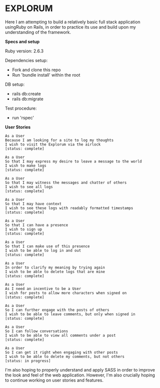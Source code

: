 # EXPLORUM

Here I am attempting to build a relatively basic full stack application usingRuby on Rails, in order to practice its use and build upon my
understanding of the framework.

**Specs and setup**

Ruby version: 2.6.3

Dependencies setup:

- Fork and clone this repo
- Run 'bundle install' within the root

DB setup:

- rails db:create
- rails db:migrate

Test procedure:

- run 'rspec'

**User Stories**

```
As a User
Because I am looking for a site to log my thoughts
I wish to visit the Explorum via the airlock
[status: complete]
```

```
As a User
So that I may express my desire to leave a message to the world
I wish to make logs
[status: complete]
```

```
As a User
So that I may witness the messages and chatter of others
I wish to see all logs
[status: complete]
```

```
As a User
So that I may have context
I wish to see these logs with readably formatted timestamps
[status: complete]
```

```
As a User
So that I can have a presence
I wish to sign up
[status: complete]
```

```
As a User
So that I can make use of this presence
I wish to be able to log in and out
[status: complete]
```

```
As a User
In order to clarify my meaning by trying again
I wish to be able to delete logs that are mine
[status: complete]
```

```
As a User
As I need an incentive to be a User
I wish for posts to allow more characters when signed on
[status: complete]
```

```
As a User
So I can further engage with the posts of others
I wish to be able to leave comments, but only when signed in
[status: complete]
```

```
As a User
So I can follow conversations
I wish to be able to view all comments under a post
[status: complete]
```

```
As a User
So I can get it right when engaging with other posts
I wish to be able to delete my comments, but not others
[status: in progress]
```

I'm also hoping to properly understand and apply SASS in order to improve the look and feel of the web application.
However, I'm also crucially hoping to continue working on user stories and features.
